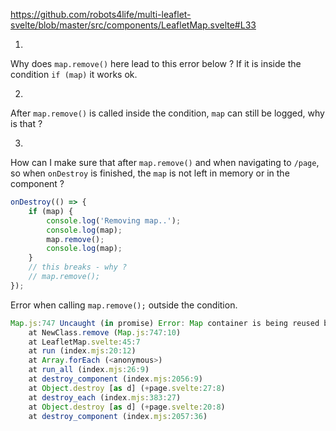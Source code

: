 https://github.com/robots4life/multi-leaflet-svelte/blob/master/src/components/LeafletMap.svelte#L33

1.

Why does `map.remove()` here lead to this error below ?
If it is inside the condition `if (map)` it works ok.

2.

After `map.remove()` is called inside the condition, `map` can still be logged, why is that ?

3.

How can I make sure that after `map.remove()` and when navigating to `/page`, so when `onDestroy` is finished, the `map` is not left in memory or in the component ?

```js
onDestroy(() => {
	if (map) {
		console.log('Removing map..');
		console.log(map);
		map.remove();
		console.log(map);
	}
	// this breaks - why ?
	// map.remove();
});
```

Error when calling `map.remove();` outside the condition.

```js
Map.js:747 Uncaught (in promise) Error: Map container is being reused by another instance
    at NewClass.remove (Map.js:747:10)
    at LeafletMap.svelte:45:7
    at run (index.mjs:20:12)
    at Array.forEach (<anonymous>)
    at run_all (index.mjs:26:9)
    at destroy_component (index.mjs:2056:9)
    at Object.destroy [as d] (+page.svelte:27:8)
    at destroy_each (index.mjs:383:27)
    at Object.destroy [as d] (+page.svelte:20:8)
    at destroy_component (index.mjs:2057:36)
```
